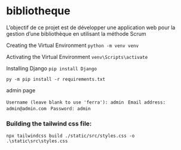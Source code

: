 # bibliotheque

L’objectif de ce projet est de développer une application web pour la gestion d’une bibliothèque en utilisant la méthode Scrum

Creating the Virtual Environment
``python -m venv venv``

Activating the Virtual Environment
``venv\Scripts\activate``

Installing Django
``pip install Django ``

``py -m pip install -r requirements.txt``

admin page

``Username (leave blank to use 'ferra'): admin ``
``Email address: admin@admin.com ``
``Password: admin``

### Building the tailwind css file:
` npx tailwindcss build ./static/src/styles.css -o .\static\src\styles.css `
